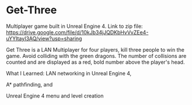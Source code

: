 # Get-Three
Multiplayer game built in Unreal Engine 4.
Link to zip file: https://drive.google.com/file/d/10kJb34jJQDKbHvVvZEe4-uYYItayI3AQ/view?usp=sharing

Get Three is a LAN Multiplayer for four players, kill three people to win the game. Avoid colliding with the green dragons. The number of collisions are counted and are displayed as a red, bold number above the player's head. 

What I Learned: LAN networking in Unreal Engine 4, 

A* pathfinding, and

Unreal Engine 4 menu and level creation 
